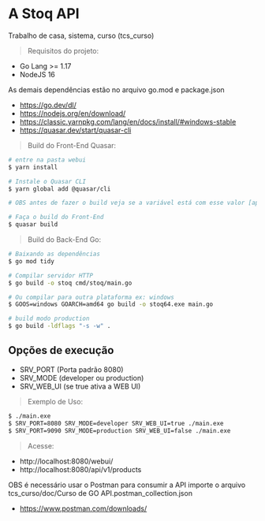# A Stoq API

Trabalho de casa, sistema, curso (tcs_curso)

> Requisitos do projeto:

- Go Lang >= 1.17
- NodeJS 16

As demais dependências estão no arquivo go.mod e package.json

- https://go.dev/dl/
- https://nodejs.org/en/download/
- https://classic.yarnpkg.com/lang/en/docs/install/#windows-stable
- https://quasar.dev/start/quasar-cli

> Build do Front-End Quasar:
```bash
# entre na pasta webui
$ yarn install

# Instale o Quasar CLI
$ yarn global add @quasar/cli

# OBS antes de fazer o build veja se a variável está com esse valor [apiPath: '/' // Prod] dentro do arquivo webui\src\config\index.js

# Faça o build do Front-End
$ quasar build

```

> Build do Back-End Go:
```bash
# Baixando as dependências
$ go mod tidy

# Compilar servidor HTTP
$ go build -o stoq cmd/stoq/main.go

# Ou compilar para outra plataforma ex: windows
$ GOOS=windows GOARCH=amd64 go build -o stoq64.exe main.go

# build modo production
$ go build -ldflags "-s -w" . 
```
## Opções de execução
- SRV_PORT (Porta padrão 8080)
- SRV_MODE (developer ou production)
- SRV_WEB_UI (se true ativa a WEB UI)

> Exemplo de Uso:
```bash
$ ./main.exe
$ SRV_PORT=8080 SRV_MODE=developer SRV_WEB_UI=true ./main.exe
$ SRV_PORT=9090 SRV_MODE=production SRV_WEB_UI=false ./main.exe
```

> Acesse:
- http://localhost:8080/webui/
- http://localhost:8080/api/v1/products

OBS é necessário usar o Postman para consumir a API importe o arquivo tcs_curso/doc/Curso de GO API.postman_collection.json

- https://www.postman.com/downloads/
